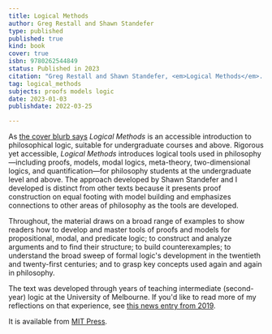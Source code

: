 ```yaml
---
title: Logical Methods
author: Greg Restall and Shawn Standefer
type: published
published: true
kind: book
cover: true
isbn: 9780262544849
status: Published in 2023
citation: "Greg Restall and Shawn Standefer, <em>Logical Methods</em>. MIT Press, 2023."
tag: logical_methods
subjects: proofs models logic
date: 2023-01-03
publishdate: 2022-03-25

---
```

As [the cover blurb says](https://mitpress.mit.edu/9780262544849/) _Logical Methods_ is an accessible introduction to philosophical logic, suitable for undergraduate courses and above. Rigorous yet accessible, _Logical Methods_ introduces logical tools used in philosophy—including proofs, models, modal logics, meta-theory, two-dimensional logics, and quantification—for philosophy students at the undergraduate level and above. The approach developed by Shawn Standefer and I developed is distinct from other texts because it presents proof construction on equal footing with model building and emphasizes connections to other areas of philosophy as the tools are developed.

Throughout, the material draws on a broad range of examples to show readers how to develop and master tools of proofs and models for propositional, modal, and predicate logic; to construct and analyze arguments and to find their structure; to build counterexamples; to understand the broad sweep of formal logic's development in the twentieth and twenty-first centuries; and to grasp key concepts used again and again in philosophy.

The text was developed through years of teaching intermediate (second-year) logic at the University of Melbourne. If you'd like to read more of my reflections on that experience, see [this news entry from 2019](https://consequently.org/news/2019/teaching-logical-methods/).


It is available from [MIT Press](https://mitpress.mit.edu/9780262544849/).
